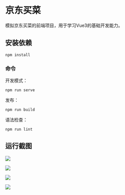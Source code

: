 # 京东买菜

模拟京东买菜的前端项目，用于学习Vue3的基础开发能力。

## 安装依赖
```
npm install
```

### 命令

开发模式：
```
npm run serve
```

发布：
```
npm run build
```

语法检查：
```
npm run lint
```

## 运行截图

![](imgs/home.png)


![](imgs/store.png)


![](imgs/order.png)


![](imgs/user.png)
